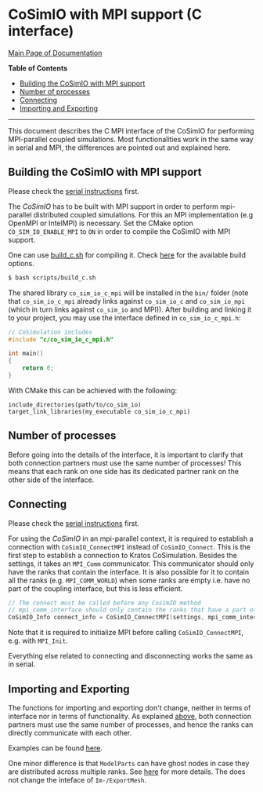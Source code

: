 # CoSimIO with MPI support (C interface)

[Main Page of Documentation](https://kratosmultiphysics.github.io/CoSimIO/)

**Table of Contents**
<!-- @import "[TOC]" {cmd="toc" depthFrom=2 depthTo=6 orderedList=false} -->

<!-- code_chunk_output -->

- [Building the CoSimIO with MPI support](#building-the-cosimio-with-mpi-support)
- [Number of processes](#number-of-processes)
- [Connecting](#connecting)
- [Importing and Exporting](#importing-and-exporting)

<!-- /code_chunk_output -->
---

This document describes the C MPI interface of the CoSimIO for performing MPI-parallel coupled simulations. Most functionalities work in the same way in serial and MPI, the differences are pointed out and explained here.

## Building the CoSimIO with MPI support
Please check the [serial instructions](integration_co_sim_io.md#building-the-cosimio) first.

The _CoSimIO_ has to be built with MPI support in order to perform mpi-parallel distributed coupled simulations. For this an MPI implementation (e.g OpenMPI or IntelMPI) is necessary.
Set the CMake option `CO_SIM_IO_ENABLE_MPI` to `ON` in order to compile the CoSimIO with MPI support.

One can use [build_c.sh](https://github.com/KratosMultiphysics/CoSimIO/blob/master/scripts/build_c.sh) for compiling it. Check [here](../../build_options.md) for the available build options.

```bash
$ bash scripts/build_c.sh
```

The shared library `co_sim_io_c_mpi` will be installed in the `bin/` folder (note that `co_sim_io_c_mpi` already links against `co_sim_io_c` and `co_sim_io_mpi` (which in turn links against `co_sim_io` and MPI)). After building and linking it to your project, you may use the interface defined in `co_sim_io_c_mpi.h`:

```c++
// CoSimulation includes
#include "c/co_sim_io_c_mpi.h"

int main()
{
    return 0;
}
```

With CMake this can be achieved with the following:
```
include_directories(path/to/co_sim_io)
target_link_libraries(my_executable co_sim_io_c_mpi)
```

## Number of processes
Before going into the details of the interface, it is important to clarify that both connection partners must use the same number of processes! This means that each rank on one side has its dedicated partner rank on the other side of the interface.

## Connecting
Please check the [serial instructions](integration_co_sim_io.md#connecting-and-disconnecting) first.

For using the _CoSimIO_ in an mpi-parallel context, it is required to establish a connection with `CoSimIO_ConnectMPI` instead of `CoSimIO_Connect`. This is the first step to establish a connection to Kratos CoSimulation. Besides the settings, it takes an `MPI_Comm` communicator. This communicator should only have the ranks that contain the interface. It is also possible for it to contain all the ranks (e.g. `MPI_COMM_WORLD`) when some ranks are empty i.e. have no part of the coupling interface, but this is less efficient.
```c++
// The connect must be called before any CosimIO method
// mpi_comm_interface should only contain the ranks that have a part of the coupling interface
CoSimIO_Info connect_info = CoSimIO_ConnectMPI(settings, mpi_comm_interface);
```

Note that it is required to initialize MPI before calling `CoSimIO_ConnectMPI`, e.g. with `MPI_Init`.

Everything else related to connecting and disconnecting works the same as in serial.

## Importing and Exporting
The functions for importing and exporting don't change, neither in terms of interface nor in terms of functionality. As explained [above](number-of-processes), both connection partners must use the same number of processes, and hence the ranks can directly communicate with each other.

Examples can be found [here](https://github.com/KratosMultiphysics/CoSimIO/blob/master/tests/integration_tutorials/c/mpi).

One minor difference is that `ModelParts` can have ghost nodes in case they are distributed across multiple ranks. See [here](../../model_part/model_part_c.md#interface-for-distributed-modelparts-mpi) for more details. The does not change the inteface of `Im-/ExportMesh`.
